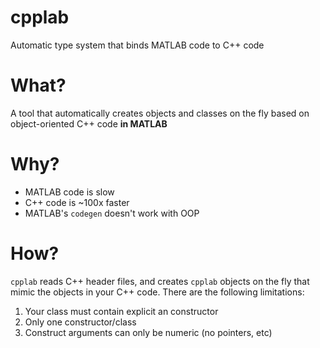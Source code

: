 # cpplab

Automatic type system that binds MATLAB code to C++ code

# What? 

A tool that automatically creates objects and classes on the fly based on object-oriented C++ code **in MATLAB**

# Why? 

* MATLAB code is slow
* C++ code is ~100x faster
* MATLAB's `codegen` doesn't work with OOP

# How? 

`cpplab` reads C++ header files, and creates `cpplab` objects on the fly that mimic the objects in your C++ code. There are the following limitations: 

1. Your class must contain explicit an constructor
2. Only one constructor/class
3. Construct arguments can only be numeric (no pointers, etc) 

